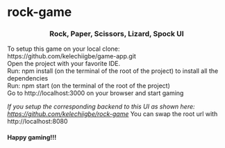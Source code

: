# rock-game
 <h3 align="center">Rock, Paper, Scissors, Lizard, Spock UI</h3>
 <p>To setup this game on your local clone: https://github.com/kelechiigbe/game-app.git<br />
 <span>Open the project with your favorite IDE.</span> <br />
 <span>Run: npm install (on the terminal of the root of the project) to install all the dependencies</span><br />
 <span>Run: npm start (on the terminal of the root of the project)</span><br />
 <span>Go to http://localhost:3000 on your browser and start gaming</span>
 
 <i>If you setup the corresponding backend to this UI as shown here: <a href="https://github.com/kelechiigbe/rock-game">https://github.com/kelechiigbe/rock-game </a></i> You can swap the root url with http://localhost:8080

 <h4>
 Happy gaming!!!
 </4>
